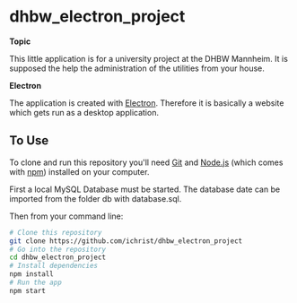 # dhbw_electron_project 

**Topic**

This little application is for a university project at the DHBW Mannheim. It is supposed the help the administration of the utilities from your house.

**Electron**

The application is created with [Electron](https://electronjs.org/). Therefore it is basically a website which gets run as a desktop application.

## To Use

To clone and run this repository you'll need [Git](https://git-scm.com) and [Node.js](https://nodejs.org/en/download/) (which comes with [npm](http://npmjs.com)) installed on your computer. 

First a local MySQL Database must be started. The database date can be imported from the folder db with database.sql.

Then from your command line:

```bash
# Clone this repository
git clone https://github.com/ichrist/dhbw_electron_project
# Go into the repository
cd dhbw_electron_project
# Install dependencies
npm install
# Run the app
npm start
```
